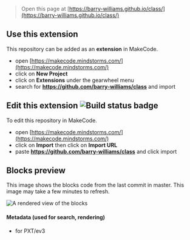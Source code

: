 > Open this page at [https://barry-williams.github.io/class/](https://barry-williams.github.io/class/)

## Use this extension

This repository can be added as an **extension** in MakeCode.

* open [https://makecode.mindstorms.com/](https://makecode.mindstorms.com/)
* click on **New Project**
* click on **Extensions** under the gearwheel menu
* search for **https://github.com/barry-williams/class** and import

## Edit this extension ![Build status badge](https://github.com/barry-williams/class/workflows/MakeCode/badge.svg)

To edit this repository in MakeCode.

* open [https://makecode.mindstorms.com/](https://makecode.mindstorms.com/)
* click on **Import** then click on **Import URL**
* paste **https://github.com/barry-williams/class** and click import

## Blocks preview

This image shows the blocks code from the last commit in master.
This image may take a few minutes to refresh.

![A rendered view of the blocks](https://github.com/barry-williams/class/raw/master/.github/makecode/blocks.png)

#### Metadata (used for search, rendering)

* for PXT/ev3
<script src="https://makecode.com/gh-pages-embed.js"></script><script>makeCodeRender("{{ site.makecode.home_url }}", "{{ site.github.owner_name }}/{{ site.github.repository_name }}");</script>
